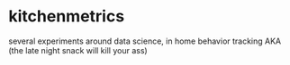 # kitchenmetrics
several experiments around data science,  in home behavior tracking AKA (the late night snack will kill your ass) 
